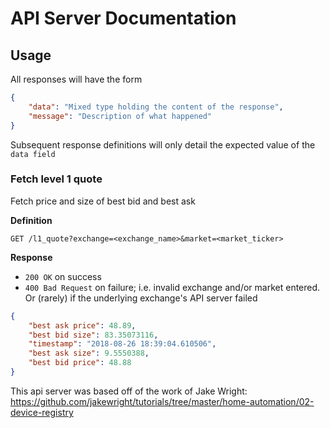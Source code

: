 # API Server Documentation

## Usage

All responses will have the form

```json
{
    "data": "Mixed type holding the content of the response",
    "message": "Description of what happened"
}
```

Subsequent response definitions will only detail the expected value of the `data field`

### Fetch level 1 quote
Fetch price and size of best bid and best ask

**Definition**

`GET /l1_quote?exchange=<exchange_name>&market=<market_ticker>`

**Response**

- `200 OK` on success
- `400 Bad Request` on failure; i.e. invalid exchange and/or market entered. Or (rarely) if the underlying exchange's API server failed

```json
{
	"best ask price": 48.89,
	"best bid size": 83.35073116,
	"timestamp": "2018-08-26 18:39:04.610506",
	"best ask size": 9.5550388,
	"best bid price": 48.88
}
```

This api server was based off of the work of Jake Wright: https://github.com/jakewright/tutorials/tree/master/home-automation/02-device-registry